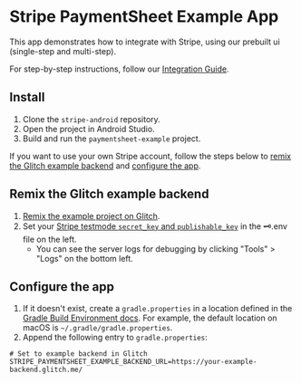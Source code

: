 # Stripe PaymentSheet Example App

This app demonstrates how to integrate with Stripe, using our prebuilt ui (single-step and multi-step).

For step-by-step instructions, follow our [Integration Guide](https://stripe.com/docs/payments/accept-a-payment?platform=android).

## Install
1. Clone the `stripe-android` repository.
2. Open the project in Android Studio.
3. Build and run the `paymentsheet-example` project.

If you want to use your own Stripe account, follow the steps below to [remix the Glitch example backend](#remix-the-glitch-example-backend) and [configure the app](#configure-the-app).

## Remix the Glitch example backend
1. [Remix the example project on Glitch](https://glitch.com/edit/#!/remix/stripe-mobile-payment-sheet).
2. Set your [Stripe testmode `secret_key` and `publishable_key`](https://dashboard.stripe.com/test/apikeys) in the 🗝️.env file on the left.
    - You can see the server logs for debugging by clicking "Tools" > "Logs" on the bottom left.

## Configure the app
1. If it doesn't exist, create a `gradle.properties` in a location defined in the
   [Gradle Build Environment docs](https://docs.gradle.org/current/userguide/build_environment.html#sec:gradle_configuration_properties).
   For example, the default location on macOS is `~/.gradle/gradle.properties`.
2. Append the following entry to `gradle.properties`:

```
# Set to example backend in Glitch
STRIPE_PAYMENTSHEET_EXAMPLE_BACKEND_URL=https://your-example-backend.glitch.me/
```
